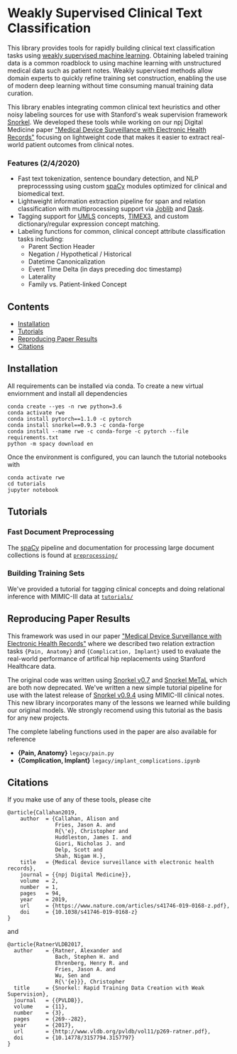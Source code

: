 # Weakly Supervised Clinical Text Classification 

This library provides tools for rapidly building clinical text classification tasks using [weakly supervised machine learning](https://hazyresearch.github.io/snorkel/blog/ws_blog_post.html). Obtaining labeled training data is a common roadblock to using machine learning with unstructured medical data such as patient notes. Weakly supervised methods allow domain experts to quickly refine training set construction, enabling the use of modern deep learning without time consuming manual training data curation. 

This library enables integrating common clinical text heuristics and other noisy labeling sources for use with Stanford's weak supervision framework [Snorkel](https://github.com/snorkel-team/snorkel). We developed these tools while working on our npj Digital Medicine paper ["Medical Device Surveillance with Electronic Health Records"](https://www.nature.com/articles/s41746-019-0168-z) focusing on lightweight code that makes it easier to extract real-world patient outcomes from clinical notes. 

### Features (2/4/2020)
- Fast text tokenization, sentence boundary detection, and NLP preprocesssing using custom [spaCy](https://spacy.io/) modules optimized for clinical and biomedical text.
- Lightweight information extraction pipeline for span and relation classification with multiprocessing support via [Joblib](https://joblib.readthedocs.io/en/latest/) and [Dask](https://dask-ml.readthedocs.io/en/latest/joblib.html).
- Tagging support for [UMLS](https://www.nlm.nih.gov/research/umls/knowledge_sources/metathesaurus/index.html) concepts, [TIMEX3](https://en.wikipedia.org/wiki/TimeML#TIMEX3), and custom dictionary/regular expression concept matching.
- Labeling functions for common, clinical concept attribute classification tasks including:
  * Parent Section Header
  * Negation / Hypothetical / Historical
  * Datetime Canonicalization
  * Event Time Delta (in days preceding doc timestamp)
  * Laterality
  * Family vs. Patient-linked Concept
 

## Contents
* [Installation](#installation)
* [Tutorials](#tutorials)
* [Reproducing Paper Results](#reproducing)
* [Citations](#citations)

## Installation

All requirements can be installed via conda. To create a new virtual enviornment and install all dependencies

	conda create --yes -n rwe python=3.6
	conda activate rwe
	conda install pytorch==1.1.0 -c pytorch
	conda install snorkel==0.9.3 -c conda-forge
	conda install --name rwe -c conda-forge -c pytorch --file requirements.txt
	python -m spacy download en
	
Once the environment is configured, you can launch the tutorial notebooks with

	conda activate rwe
	cd tutorials
	jupyter notebook

## Tutorials

### Fast Document Preprocessing 
The [spaCy](https://spacy.io/) pipeline and documentation for processing large document collections is found at [`preprocessing/`](preprocessing/)

### Building Training Sets

We've provided a tutorial for tagging clinical concepts and doing relational inference with MIMIC-III data at [`tutorials/`](tutorials/)


## Reproducing Paper Results

This framework was used in our paper ["Medical Device Surveillance with Electronic Health Records"](https://www.nature.com/articles/s41746-019-0168-z) where we described two relation extraction tasks `{Pain, Anatomy}` and `{Complication, Implant}` used to evaluate the real-world performance of artifical hip replacements using Stanford Healthcare data. 
  
The original code was written using [Snorkel v0.7](https://github.com/snorkel-team/snorkel-extraction) and [Snorkel MeTaL]() which are both now deprecated. We've written a new simple tutorial pipeline for use with the latest release of [Snorkel v0.9.4](https://github.com/snorkel-team/snorkel) using MIMIC-III clinical notes. This new library incorporates many of the lessons we learned while building our original models. We strongly recomend using this tutorial as the basis for any new projects. 

The complete labeling functions used in the paper are also available for reference 

* **{Pain, Anatomy}** `legacy/pain.py`
* **{Complication, Implant}**  `legacy/implant_complications.ipynb`
  

## Citations

If you make use of any of these tools, please cite

	@article{Callahan2019,
		author  = {Callahan, Alison and 
		           Fries, Jason A. and 
		           R{\'e}, Christopher and
		           Huddleston, James I. and 
		           Giori, Nicholas J. and
		           Delp, Scott and 
		           Shah, Nigam H.},
		title   = {Medical device surveillance with electronic health records},
		journal = {{npj Digital Medicine}},
		volume  = 2,
		number  = 1,
		pages   = 94,
		year    = 2019,
		url     = {https://www.nature.com/articles/s41746-019-0168-z.pdf},
		doi     = {10.1038/s41746-019-0168-z}
	}
	
and

	@article{RatnerVLDB2017,
	  author    = {Ratner, Alexander and
	               Bach, Stephen H. and
	               Ehrenberg, Henry R. and
	               Fries, Jason A. and
	               Wu, Sen and
	               R{\'{e}}}, Christopher 
	  title     = {Snorkel: Rapid Training Data Creation with Weak Supervision},
	  journal   = {{PVLDB}},
	  volume    = {11},
	  number    = {3},
	  pages     = {269--282},
	  year      = {2017},
	  url       = {http://www.vldb.org/pvldb/vol11/p269-ratner.pdf},
	  doi       = {10.14778/3157794.3157797}
	}


